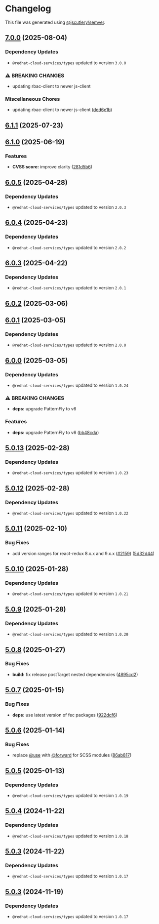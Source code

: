 # Changelog

This file was generated using [@jscutlery/semver](https://github.com/jscutlery/semver).

## [7.0.0](https://github.com/RedHatInsights/frontend-components/compare/@redhat-cloud-services/frontend-components-utilities-6.1.1...@redhat-cloud-services/frontend-components-utilities-7.0.0) (2025-08-04)

### Dependency Updates

* `@redhat-cloud-services/types` updated to version `3.0.0`

### ⚠ BREAKING CHANGES

* updating rbac-client to newer js-client

### Miscellaneous Chores

* updating rbac-client to newer js-client ([ded6e1b](https://github.com/RedHatInsights/frontend-components/commit/ded6e1b37aaabb8ad561bdb7eba3a4a4b16a1975))

## [6.1.1](https://github.com/RedHatInsights/frontend-components/compare/@redhat-cloud-services/frontend-components-utilities-6.1.0...@redhat-cloud-services/frontend-components-utilities-6.1.1) (2025-07-23)

## [6.1.0](https://github.com/RedHatInsights/frontend-components/compare/@redhat-cloud-services/frontend-components-utilities-6.0.5...@redhat-cloud-services/frontend-components-utilities-6.1.0) (2025-06-19)


### Features

* **CVSS score:** improve clarity ([281d5b6](https://github.com/RedHatInsights/frontend-components/commit/281d5b642b647232d40fd4244f7a2a865befc0d9))

## [6.0.5](https://github.com/RedHatInsights/frontend-components/compare/@redhat-cloud-services/frontend-components-utilities-6.0.4...@redhat-cloud-services/frontend-components-utilities-6.0.5) (2025-04-28)

### Dependency Updates

* `@redhat-cloud-services/types` updated to version `2.0.3`
## [6.0.4](https://github.com/RedHatInsights/frontend-components/compare/@redhat-cloud-services/frontend-components-utilities-6.0.3...@redhat-cloud-services/frontend-components-utilities-6.0.4) (2025-04-23)

### Dependency Updates

* `@redhat-cloud-services/types` updated to version `2.0.2`
## [6.0.3](https://github.com/RedHatInsights/frontend-components/compare/@redhat-cloud-services/frontend-components-utilities-6.0.2...@redhat-cloud-services/frontend-components-utilities-6.0.3) (2025-04-22)

### Dependency Updates

* `@redhat-cloud-services/types` updated to version `2.0.1`
## [6.0.2](https://github.com/RedHatInsights/frontend-components/compare/@redhat-cloud-services/frontend-components-utilities-6.0.1...@redhat-cloud-services/frontend-components-utilities-6.0.2) (2025-03-06)

## [6.0.1](https://github.com/RedHatInsights/frontend-components/compare/@redhat-cloud-services/frontend-components-utilities-6.0.0...@redhat-cloud-services/frontend-components-utilities-6.0.1) (2025-03-05)

### Dependency Updates

* `@redhat-cloud-services/types` updated to version `2.0.0`
## [6.0.0](https://github.com/RedHatInsights/frontend-components/compare/@redhat-cloud-services/frontend-components-utilities-5.0.13...@redhat-cloud-services/frontend-components-utilities-6.0.0) (2025-03-05)

### Dependency Updates

* `@redhat-cloud-services/types` updated to version `1.0.24`

### ⚠ BREAKING CHANGES

* **deps:** upgrade PatternFly to v6

### Features

* **deps:** upgrade PatternFly to v6 ([bb48cda](https://github.com/RedHatInsights/frontend-components/commit/bb48cdabd98f05bd8bcd0e330ef27025a50b5274))

## [5.0.13](https://github.com/RedHatInsights/frontend-components/compare/@redhat-cloud-services/frontend-components-utilities-5.0.12...@redhat-cloud-services/frontend-components-utilities-5.0.13) (2025-02-28)

### Dependency Updates

* `@redhat-cloud-services/types` updated to version `1.0.23`
## [5.0.12](https://github.com/RedHatInsights/frontend-components/compare/@redhat-cloud-services/frontend-components-utilities-5.0.11...@redhat-cloud-services/frontend-components-utilities-5.0.12) (2025-02-28)

### Dependency Updates

* `@redhat-cloud-services/types` updated to version `1.0.22`
## [5.0.11](https://github.com/RedHatInsights/frontend-components/compare/@redhat-cloud-services/frontend-components-utilities-5.0.10...@redhat-cloud-services/frontend-components-utilities-5.0.11) (2025-02-10)


### Bug Fixes

* add version ranges for react-redux 8.x.x and 9.x.x ([#2159](https://github.com/RedHatInsights/frontend-components/issues/2159)) ([5d32d44](https://github.com/RedHatInsights/frontend-components/commit/5d32d44ec06c723d0efaa8ab2cc4f6a9c73c7805))

## [5.0.10](https://github.com/RedHatInsights/frontend-components/compare/@redhat-cloud-services/frontend-components-utilities-5.0.9...@redhat-cloud-services/frontend-components-utilities-5.0.10) (2025-01-28)

### Dependency Updates

* `@redhat-cloud-services/types` updated to version `1.0.21`
## [5.0.9](https://github.com/RedHatInsights/frontend-components/compare/@redhat-cloud-services/frontend-components-utilities-5.0.8...@redhat-cloud-services/frontend-components-utilities-5.0.9) (2025-01-28)

### Dependency Updates

* `@redhat-cloud-services/types` updated to version `1.0.20`
## [5.0.8](https://github.com/RedHatInsights/frontend-components/compare/@redhat-cloud-services/frontend-components-utilities-5.0.7...@redhat-cloud-services/frontend-components-utilities-5.0.8) (2025-01-27)


### Bug Fixes

* **build:** fix release postTarget nested dependencies ([4895cd2](https://github.com/RedHatInsights/frontend-components/commit/4895cd2eba32336a220ddec442916858400ebb3e))

## [5.0.7](https://github.com/RedHatInsights/frontend-components/compare/@redhat-cloud-services/frontend-components-utilities-5.0.6...@redhat-cloud-services/frontend-components-utilities-5.0.7) (2025-01-15)


### Bug Fixes

* **deps:** use latest version of fec packages ([922dcf6](https://github.com/RedHatInsights/frontend-components/commit/922dcf6795942109d75c77273b546ca7f726b2a8))

## [5.0.6](https://github.com/RedHatInsights/frontend-components/compare/@redhat-cloud-services/frontend-components-utilities-5.0.5...@redhat-cloud-services/frontend-components-utilities-5.0.6) (2025-01-14)


### Bug Fixes

* replace [@use](https://github.com/use) with [@forward](https://github.com/forward) for SCSS modules ([86ab817](https://github.com/RedHatInsights/frontend-components/commit/86ab81791ca6f739f1a689713a0ca304162ebdfd))

## [5.0.5](https://github.com/RedHatInsights/frontend-components/compare/@redhat-cloud-services/frontend-components-utilities-5.0.4...@redhat-cloud-services/frontend-components-utilities-5.0.5) (2025-01-13)

### Dependency Updates

* `@redhat-cloud-services/types` updated to version `1.0.19`
## [5.0.4](https://github.com/RedHatInsights/frontend-components/compare/@redhat-cloud-services/frontend-components-utilities-5.0.3...@redhat-cloud-services/frontend-components-utilities-5.0.4) (2024-11-22)

### Dependency Updates

* `@redhat-cloud-services/types` updated to version `1.0.18`
## [5.0.3](https://github.com/RedHatInsights/frontend-components/compare/@redhat-cloud-services/frontend-components-utilities-5.0.2...@redhat-cloud-services/frontend-components-utilities-5.0.3) (2024-11-22)

### Dependency Updates

* `@redhat-cloud-services/types` updated to version `1.0.17`
## [5.0.3](https://github.com/RedHatInsights/frontend-components/compare/@redhat-cloud-services/frontend-components-utilities-5.0.2...@redhat-cloud-services/frontend-components-utilities-5.0.3) (2024-11-19)

### Dependency Updates

* `@redhat-cloud-services/types` updated to version `1.0.17`
